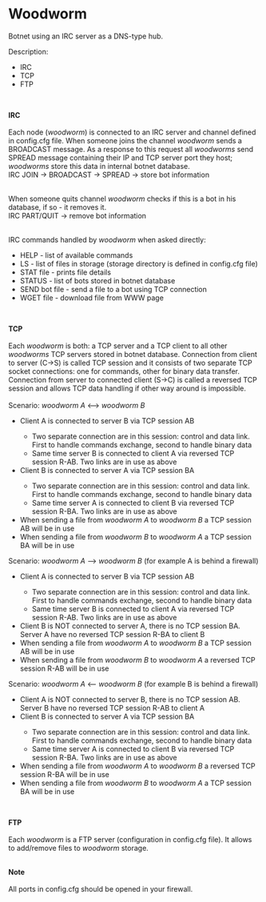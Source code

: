 <h1>Woodworm</h1>
Botnet using an IRC server as a DNS-type hub.

Description:
<ul>
  <li>IRC</li>
  <li>TCP</li>
  <li>FTP</li>
</ul><br/>

<b>IRC</b><br/><br/>
Each node (<i>woodworm</i>) is connected to an IRC server and channel defined in config.cfg file. When someone joins the channel <i>woodworm</i> sends a BROADCAST message. As a response to this request all <i>woodworms</i> send SPREAD message containing their IP and TCP server port they host; <i>woodworms</i> store this data in internal botnet database. <br />
IRC JOIN -> BROADCAST -> SPREAD -> store bot information <br/><br/>

When someone quits channel <i>woodworm</i> checks if this is a bot in his database, if so - it removes it.<br/>
IRC PART/QUIT -> remove bot information <br /><br />

IRC commands handled by <i>woodworm</i> when asked directly:
<ul>
  <li>HELP - list of available commands</li>
  <li>LS - list of files in storage (storage directory is defined in config.cfg file)</li>
  <li>STAT file - prints file details</li>
  <li>STATUS - list of bots stored in botnet database</li>
  <li>SEND bot file - send a file to a bot using TCP connection</li>
  <li>WGET file - download file from WWW page</li>
</ul><br />

<b>TCP</b><br /><br />
Each <i>woodworm</i> is both: a TCP server and a TCP client to all other <i>woodworms</i> TCP servers stored in botnet database. Connection from client to server (C->S) is called TCP session and it consists of two separate TCP socket connections: one for commands, other for binary data transfer. Connection from server to connected client (S->C) is called a reversed TCP session and allows TCP data handling if other way around is impossible.<br /><br />
Scenario: <i>woodworm A</i> <--> <i>woodworm B</i>
<ul>
  <li>Client A is connected to server B via TCP session AB</li>
  <ul><li>Two separate connection are in this session: control and data link. First to handle commands exchange, second to handle binary data</li><li>Same time server B is connected to client A via reversed TCP session R-AB. Two links are in use as above </li></ul>
  <li>Client B is connected to server A via TCP session BA</li>
  <ul><li>Two separate connection are in this session: control and data link. First to handle commands exchange, second to handle binary data</li><li>Same time server A is connected to client B via reversed TCP session R-BA. Two links are in use as above </li></ul>
  <li>When sending a file from <i>woodworm A</i> to <i>woodworm B</i> a TCP session AB will be in use</li>
  <li>When sending a file from <i>woodworm B</i> to <i>woodworm A</i> a TCP session BA will be in use</li>
</ul>

Scenario: <i>woodworm A</i> --> <i>woodworm B</i> (for example A is behind a firewall)
<ul>
  <li>Client A is connected to server B via TCP session AB</li>
  <ul><li>Two separate connection are in this session: control and data link. First to handle commands exchange, second to handle binary data</li><li>Same time server B is connected to client A via reversed TCP session R-AB. Two links are in use as above </li></ul>
  <li>Client B is NOT connected to server A, there is no TCP session BA. Server A have no reversed TCP session R-BA to client B</li>
  <li>When sending a file from <i>woodworm A</i> to <i>woodworm B</i> a TCP session AB will be in use</li>
  <li>When sending a file from <i>woodworm B</i> to <i>woodworm A</i> a reversed TCP session R-AB will be in use</li>
</ul>

Scenario: <i>woodworm A</i> <-- <i>woodworm B</i> (for example B is behind a firewall)
<ul>
  <li>Client A is NOT connected to server B, there is no TCP session AB. Server B have no reversed TCP session R-AB to client A</li>
  <li>Client B is connected to server A via TCP session BA</li>
  <ul><li>Two separate connection are in this session: control and data link. First to handle commands exchange, second to handle binary data</li><li>Same time server A is connected to client B via reversed TCP session R-BA. Two links are in use as above </li></ul>
  <li>When sending a file from <i>woodworm A</i> to <i>woodworm B</i> a reversed TCP session R-BA will be in use</li>
  <li>When sending a file from <i>woodworm B</i> to <i>woodworm A</i> a TCP session BA will be in use</li>
</ul><br />

<b>FTP</b><br /><br />
Each <i>woodworm</i> is a FTP server (configuration in config.cfg file). It allows to add/remove files to <i>woodworm</i> storage. <br /><br />

<b>Note</b><br /><br />
All ports in config.cfg should be opened in your firewall.

